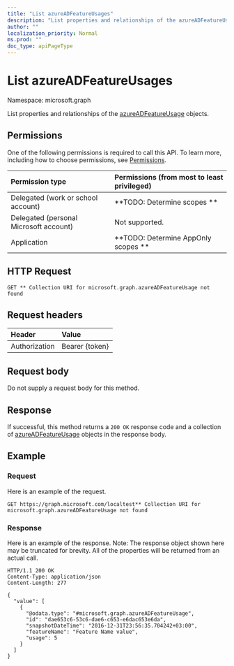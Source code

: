 ```yaml
---
title: "List azureADFeatureUsages"
description: "List properties and relationships of the azureADFeatureUsage objects."
author: ""
localization_priority: Normal
ms.prod: ""
doc_type: apiPageType
---
```


# List azureADFeatureUsages

Namespace: microsoft.graph

List properties and relationships of the [azureADFeatureUsage](../resources/azureadfeatureusage.md) objects.

## Permissions
One of the following permissions is required to call this API. To learn more, including how to choose permissions, see [Permissions](/concepts/permissions-reference.md).

|Permission type|Permissions (from most to least privileged)|
|:---|:---|
|Delegated (work or school account)|**TODO: Determine scopes **|
|Delegated (personal Microsoft account)|Not supported.|
|Application|**TODO: Determine AppOnly scopes **|

## HTTP Request
<!-- {
  "blockType": "ignored"
}
-->
``` http
GET ** Collection URI for microsoft.graph.azureADFeatureUsage not found
```

## Request headers
|Header|Value|
|:---|:---|
|Authorization|Bearer {token}|

## Request body
Do not supply a request body for this method.

## Response
If successful, this method returns a `200 OK` response code and a collection of [azureADFeatureUsage](../resources/azureadfeatureusage.md) objects in the response body.

## Example

### Request
Here is an example of the request.
<!-- {
  "blockType": "request",
  "name": "get_azureadfeatureusage"
}
-->
``` http
GET https://graph.microsoft.com/localtest** Collection URI for microsoft.graph.azureADFeatureUsage not found
```

### Response
Here is an example of the response. Note: The response object shown here may be truncated for brevity. All of the properties will be returned from an actual call.
<!-- {
  "blockType": "response",
  "truncated": true,
  "@odata.type": "collection(microsoft.graph.azureadfeatureusage)"
}
-->
``` http
HTTP/1.1 200 OK
Content-Type: application/json
Content-Length: 277

{
  "value": [
    {
      "@odata.type": "#microsoft.graph.azureADFeatureUsage",
      "id": "dae653c6-53c6-dae6-c653-e6dac653e6da",
      "snapshotDateTime": "2016-12-31T23:56:35.704242+03:00",
      "featureName": "Feature Name value",
      "usage": 5
    }
  ]
}
```

